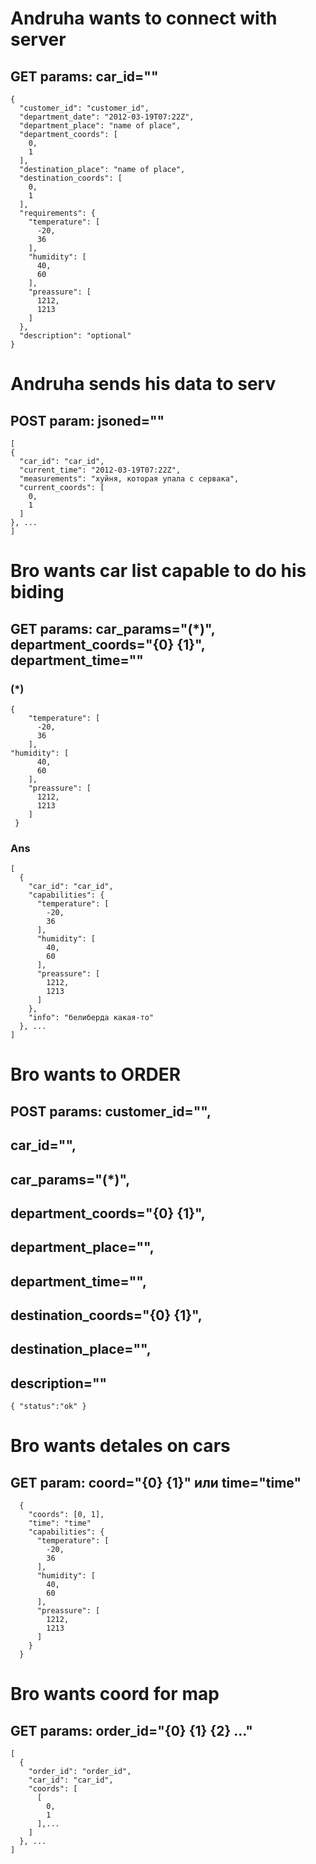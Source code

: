 # Andruha wants to connect with server 
## GET params: car_id=""
```
{
  "customer_id": "customer_id",
  "department_date": "2012-03-19T07:22Z",
  "department_place": "name of place",
  "department_coords": [
    0,
    1
  ],
  "destination_place": "name of place",
  "destination_coords": [
    0,
    1
  ],
  "requirements": {
    "temperature": [
      -20,
      36
    ],
    "humidity": [
      40,
      60
    ],
    "preassure": [
      1212,
      1213
    ]
  },
  "description": "optional"
}
```

# Andruha sends his data to serv
## POST param: jsoned=""
```
[
{
  "car_id": "car_id",
  "current_time": "2012-03-19T07:22Z",
  "measurements": "хуйня, которая упала с сервака",
  "current_coords": [
    0,
    1
  ]
}, ...
]
```

# Bro wants car list capable to do his biding
## GET params: car_params="(\*)", department_coords="{0} {1}", department_time=""

### (\*)
```
{
    "temperature": [
      -20,
      36
    ],
"humidity": [
      40,
      60
    ],
    "preassure": [
      1212,
      1213
    ]
 }
```
### Ans
```
[
  {
    "car_id": "car_id",
    "capabilities": {
      "temperature": [
        -20,
        36
      ],
      "humidity": [
        40,
        60
      ],
      "preassure": [
        1212,
        1213
      ]
    },
    "info": "белиберда какая-то"
  }, ...
]
```

# Bro wants to ORDER
## POST params: customer_id="", 
## car_id="", 
## car_params="(\*)", 
## department_coords="{0} {1}", 
## department_place="", 
## department_time="", 
## destination_coords="{0} {1}", 
## destination_place="", 
## description=""

```
{ "status":"ok" }
```

# Bro wants detales on cars 
## GET param: coord="{0} {1}" или time="time"

```
  {
    "coords": [0, 1],
    "time": "time"
    "capabilities": {
      "temperature": [
        -20,
        36
      ],
      "humidity": [
        40,
        60
      ],
      "preassure": [
        1212,
        1213
      ]
    }
  }
```

# Bro wants coord for map
## GET params: order_id="{0} {1} {2} ..." 

```
[
  {
    "order_id": "order_id",
    "car_id": "car_id",
    "coords": [
      [
        0,
        1
      ],...
    ]
  }, ...
]
```

